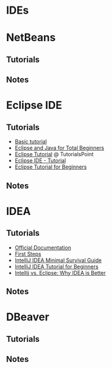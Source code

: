 ﻿IDEs
====

# NetBeans

## Tutorials

## Notes

# Eclipse IDE

## Tutorials

- [Basic tutorial](http://help.eclipse.org/mars/index.jsp?topic=%2Forg.eclipse.jdt.doc.user%2FgettingStarted%2Fqs-3.htm)
- [Eclipse and Java for Total Beginners](http://eclipsetutorial.sourceforge.net/totalbeginner.html)
- [Eclipse Tutorial](http://www.tutorialspoint.com/eclipse/) @ TutorialsPoint
- [Eclipse IDE - Tutorial](http://www.vogella.com/tutorials/Eclipse/article.html)
- [Eclipse Tutorial for Beginners](https://examples.javacodegeeks.com/desktop-java/ide/eclipse/eclipse-tutorial-beginners/)

## Notes

# IDEA

## Tutorials

- [Official Documentation](https://www.jetbrains.com/idea/documentation/)
- [First Steps](https://www.jetbrains.com/help/idea/2016.1/first-steps.html)
- [IntelliJ IDEA Minimal Survival Guide](http://hadihariri.com/2014/01/06/intellij-idea-minimal-survival-guide/)
- [IntelliJ IDEA Tutorial for Beginners](https://examples.javacodegeeks.com/desktop-java/ide/intellij-idea-tutorial-beginners/)
- [Intellij vs. Eclipse: Why IDEA is Better](https://dzone.com/articles/why-idea-better-eclipse)

## Notes

# DBeaver

## Tutorials

## Notes
